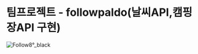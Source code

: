 # 팀프로젝트 - followpaldo(날씨API,캠핑장API 구현)

![Follow8°_black](https://github.com/followpaldo/followpaldo_project/assets/151708233/333d689f-b45a-498f-9b56-4318beda2421)

